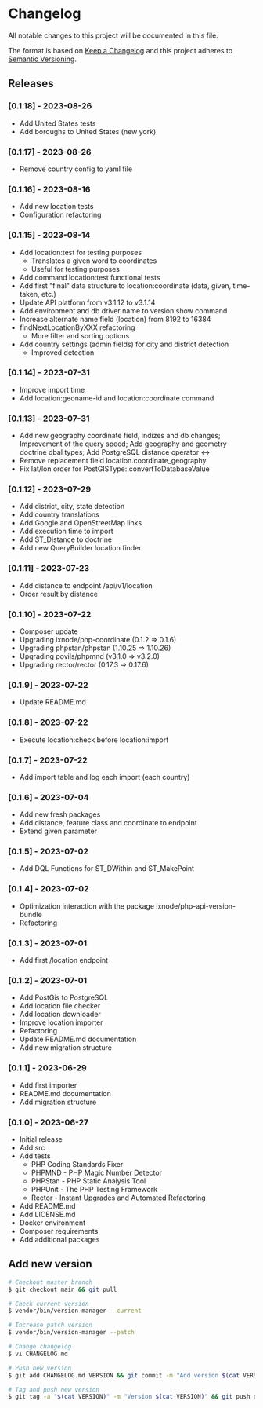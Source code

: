 # Changelog

All notable changes to this project will be documented in this file.

The format is based on [Keep a Changelog](http://keepachangelog.com/en/1.0.0/)
and this project adheres to [Semantic Versioning](http://semver.org/spec/v2.0.0.html).

## Releases

### [0.1.18] - 2023-08-26

* Add United States tests
* Add boroughs to United States (new york)

### [0.1.17] - 2023-08-26

* Remove country config to yaml file

### [0.1.16] - 2023-08-16

* Add new location tests
* Configuration refactoring

### [0.1.15] - 2023-08-14

* Add location:test for testing purposes
  * Translates a given word to coordinates
  * Useful for testing purposes
* Add command location:test functional tests
* Add first "final" data structure to location:coordinate (data, given, time-taken, etc.)
* Update API platform from v3.1.12 to v3.1.14
* Add environment and db driver name to version:show command
* Increase alternate name field (location) from 8192 to 16384
* findNextLocationByXXX refactoring
  * More filter and sorting options
* Add country settings (admin fields) for city and district detection
  * Improved detection

### [0.1.14] - 2023-07-31

* Improve import time
* Add location:geoname-id and location:coordinate command

### [0.1.13] - 2023-07-31

* Add new geography coordinate field, indizes and db changes; Improvement of the query speed; Add geography and geometry doctrine dbal types; Add PostgreSQL distance operator <->
* Remove replacement field location.coordinate_geography
* Fix lat/lon order for PostGISType::convertToDatabaseValue

### [0.1.12] - 2023-07-29

* Add district, city, state detection
* Add country translations
* Add Google and OpenStreetMap links
* Add execution time to import
* Add ST_Distance to doctrine
* Add new QueryBuilder location finder

### [0.1.11] - 2023-07-23

* Add distance to endpoint /api/v1/location
* Order result by distance

### [0.1.10] - 2023-07-22

* Composer update
* Upgrading ixnode/php-coordinate (0.1.2 => 0.1.6)
* Upgrading phpstan/phpstan (1.10.25 => 1.10.26)
* Upgrading povils/phpmnd (v3.1.0 => v3.2.0)
* Upgrading rector/rector (0.17.3 => 0.17.6)

### [0.1.9] - 2023-07-22

* Update README.md

### [0.1.8] - 2023-07-22

* Execute location:check before location:import

### [0.1.7] - 2023-07-22

* Add import table and log each import (each country)

### [0.1.6] - 2023-07-04

* Add new fresh packages
* Add distance, feature class and coordinate to endpoint
* Extend given parameter

### [0.1.5] - 2023-07-02

* Add DQL Functions for ST_DWithin and ST_MakePoint

### [0.1.4] - 2023-07-02

* Optimization interaction with the package ixnode/php-api-version-bundle
* Refactoring

### [0.1.3] - 2023-07-01

* Add first /location endpoint

### [0.1.2] - 2023-07-01

* Add PostGis to PostgreSQL
* Add location file checker
* Add location downloader
* Improve location importer
* Refactoring
* Update README.md documentation
* Add new migration structure

### [0.1.1] - 2023-06-29

* Add first importer
* README.md documentation
* Add migration structure

### [0.1.0] - 2023-06-27

* Initial release
* Add src
* Add tests
  * PHP Coding Standards Fixer
  * PHPMND - PHP Magic Number Detector
  * PHPStan - PHP Static Analysis Tool
  * PHPUnit - The PHP Testing Framework
  * Rector - Instant Upgrades and Automated Refactoring
* Add README.md
* Add LICENSE.md
* Docker environment
* Composer requirements
* Add additional packages

## Add new version

```bash
# Checkout master branch
$ git checkout main && git pull

# Check current version
$ vendor/bin/version-manager --current

# Increase patch version
$ vendor/bin/version-manager --patch

# Change changelog
$ vi CHANGELOG.md

# Push new version
$ git add CHANGELOG.md VERSION && git commit -m "Add version $(cat VERSION)" && git push

# Tag and push new version
$ git tag -a "$(cat VERSION)" -m "Version $(cat VERSION)" && git push origin "$(cat VERSION)"
```
